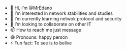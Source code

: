 - 👋 Hi, I’m @MrEdano
- 👀 I’m interested in network stabilities and studies 
- 🌱 I’m currently learning netwok protocol and security
- 💞️ I’m looking to collaborate on other IT
- 📫 How to reach me just message 
- 😄 Pronouns: happy person
- ⚡ Fun fact: To see is to belive 

<!---
MrEdano/MrEdano is a ✨ special ✨ repository because its `README.md` (this file) appears on your GitHub profile.
You can click the Preview link to take a look at your changes.
--->
